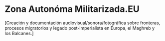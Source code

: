# Zona Autonóma Militarizada.EU

[Creación y documentación audiovisual/sonora/fotográfica sobre fronteras, procesos migratorios y legado post-imperialista en Europa, el Maghreb y los Balcanes.]

